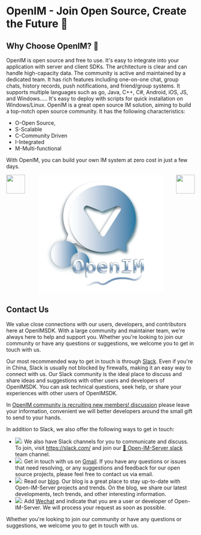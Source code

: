 # OpenIM - Join Open Source, Create the Future 🚀

## Why Choose OpenIM? 🤔

OpenIM is open source and free to use. It's easy to integrate into your application with server and client SDKs. The architecture is clear and can handle high-capacity data. The community is active and maintained by a dedicated team. It has rich features including one-on-one chat, group chats, history records, push notifications, and friend/group systems. It supports multiple languages such as go, Java, C++, C#, Android, iOS, JS, and Windows….. It's easy to deploy with scripts for quick installation on Windows/Linux. OpenIM is a great open source IM solution, aiming to build a top-notch open source community. It has the following characteristics: 

- O-Open Source,
- S-Scalable
- C-Community Driven
- I-Integrated
- M-Multi-functional

With OpenIM, you can build your own IM system at zero cost in just a few days.

<p align="center">
    <a href="https://github.com/openimbot/openimbot/blob/main/assets/icon/blue%E9%80%8F%E6%98%8E.png" style="float: left; margin-right: 10px;">
        <img src="https://github.com/openimbot/openimbot/blob/main/assets/icon/blue%E9%80%8F%E6%98%8E.png" width="50" height="50" />
    </a>
    <a href="https://www.openim.online">
        <img src="https://github.com/OpenIMSDK/Open-IM-Server/blob/main/assets/logo/openim-logo.png" />
    </a>
    <a href="https://github.com/openimbot/openimbot/blob/main/assets/icon/red%E9%80%8F%E6%98%8E.png" style="float: right; margin-left: 10px;">
        <img src="https://github.com/openimbot/openimbot/blob/main/assets/icon/red%E9%80%8F%E6%98%8E.png" width="50" height="50" />
    </a>
</p>


## Contact Us

We value close connections with our users, developers, and contributors here at OpenIMSDK. With a large community and maintainer team, we're always here to help and support you. Whether you're looking to join our community or have any questions or suggestions, we welcome you to get in touch with us.

Our most recommended way to get in touch is through [Slack](https://join.slack.com/t/openimsdk/shared_invite/zt-1tmoj26uf-_FDy3dowVHBiGvLk9e5Xkg). Even if you're in China, Slack is usually not blocked by firewalls, making it an easy way to connect with us. Our Slack community is the ideal place to discuss and share ideas and suggestions with other users and developers of OpenIMSDK. You can ask technical questions, seek help, or share your experiences with other users of OpenIMSDK.

In [OpenIM community is recruiting new members! discussion](https://github.com/orgs/OpenIMSDK/discussions/426) please leave your information, convenient we will better developers around the small gift to send to your hands.

In addition to Slack, we also offer the following ways to get in touch:

+ <a href="https://join.slack.com/t/openimsdk/shared_invite/zt-1tmoj26uf-_FDy3dowVHBiGvLk9e5Xkg" target="_blank"><img src="https://img.shields.io/badge/slack-%40OpenIMSDKCore-informational?logo=slack&style=flat-square"></a>:  We also have Slack channels for you to communicate and discuss. To join, visit https://slack.com/ and join our [👀 Open-IM-Server slack](https://join.slack.com/t/openimsdk/shared_invite/zt-1tmoj26uf-_FDy3dowVHBiGvLk9e5Xkg) team channel.
+ <a href="https://mail.google.com/mail/u/0/?fs=1&tf=cm&to=4closetool3@gmail.com" target="_blank"><img src="https://img.shields.io/badge/gmail-%40OOpenIMSDKCore?style=social&logo=gmail"></a>: Get in touch with us on [Gmail](winxu81@gmail.com). If you have any questions or issues that need resolving, or any suggestions and feedback for our open source projects, please feel free to contact us via email.
+ <a href="https://doc.rentsoft.cn/" target="_blank"><img src="https://img.shields.io/badge/%E5%8D%9A%E5%AE%A2-%40OpenIMSDKCore-blue?style=social&logo=Octopus%20Deploy"></a>: Read our [blog](https://doc.rentsoft.cn/). Our blog is a great place to stay up-to-date with Open-IM-Server projects and trends. On the blog, we share our latest developments, tech trends, and other interesting information.
+ <a href="https://github.com/OpenIMSDK/OpenIM-Docs/blob/main/docs/images/WechatIMG20.jpeg" target="_blank"><img src="https://img.shields.io/badge/%E5%BE%AE%E4%BF%A1-OpenIMSDKCore-brightgreen?logo=wechat&style=flat-square"></a>: Add [Wechat](https://github.com/OpenIMSDK/OpenIM-Docs/blob/main/docs/images/WechatIMG20.jpeg) and indicate that you are a user or developer of Open-IM-Server. We will process your request as soon as possible.

Whether you're looking to join our community or have any questions or suggestions, we welcome you to get in touch with us.
